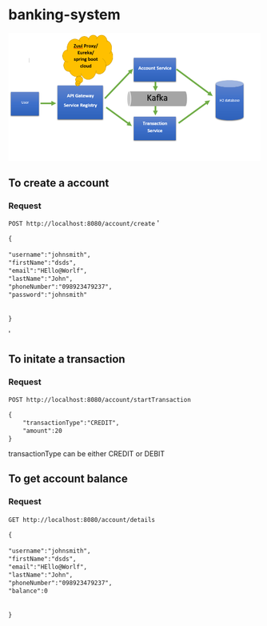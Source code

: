 # banking-system

![alt text](architecture.png "Architecture Diagram")


## To create a account

### Request

`POST http://localhost:8080/account/create`
'

	{
		
	"username":"johnsmith",
	"firstName":"dsds",
	"email":"HEllo@Worlf",
	"lastName":"John",
	"phoneNumber":"098923479237",
	"password":"johnsmith"
	
	
	}
'
## To initate a transaction

### Request
`POST http://localhost:8080/account/startTransaction`



	{
		"transactionType":"CREDIT",
		"amount":20
	}




transactionType can be either CREDIT or DEBIT


## To get account balance

### Request
`GET http://localhost:8080/account/details`



	{
		
	"username":"johnsmith",
	"firstName":"dsds",
	"email":"HEllo@Worlf",
	"lastName":"John",
	"phoneNumber":"098923479237",
	"balance":0
	
	
	}


